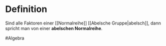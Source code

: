 # Definition
Sind alle Faktoren einer [[Normalreihe]] [[Abelsche Gruppe|abelsch]], dann spricht man von einer **abelschen Normalreihe**.

#Algebra 
